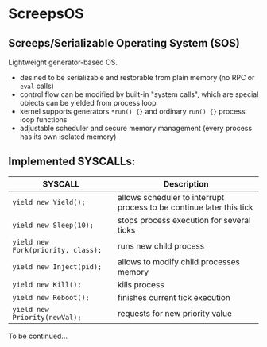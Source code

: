 # ScreepsOS

## Screeps/Serializable Operating System (SOS)

Lightweight generator-based OS.

* desined to be serializable and restorable from plain memory (no RPC or `eval` calls)
* control flow can be modified by built-in "system calls", which are special objects can be yielded from process loop
* kernel supports generators `*run() {}` and ordinary `run() {}` process loop functions
* adjustable scheduler and secure memory management (every process has its own isolated memory)

## Implemented SYSCALLs:

SYSCALL | Description
--- | ---
`yield new Yield();` | allows scheduler to interrupt process to be continue later this tick
`yield new Sleep(10);` | stops process execution for several ticks
`yield new Fork(priority, class);` | runs new child process
`yield new Inject(pid);` | allows to modify child processes memory
`yield new Kill();` | kills process
`yield new Reboot();` | finishes current tick execution
`yield new Priority(newVal);` | requests for new priority value

To be continued...
